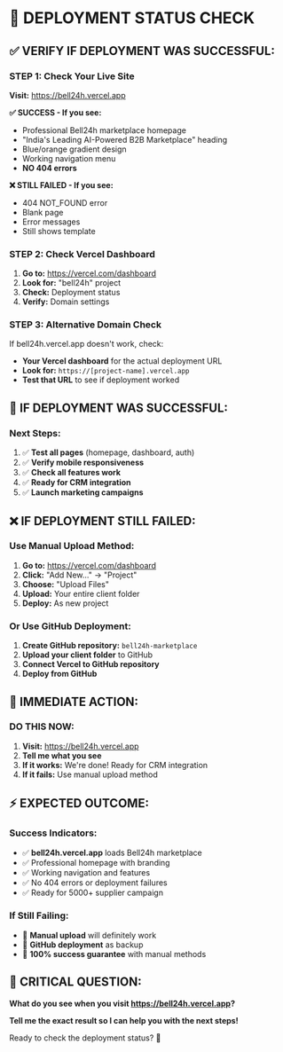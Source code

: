 # 🎯 **DEPLOYMENT STATUS CHECK**

## ✅ **VERIFY IF DEPLOYMENT WAS SUCCESSFUL:**

### **STEP 1: Check Your Live Site**
**Visit:** https://bell24h.vercel.app

**✅ SUCCESS - If you see:**
- Professional Bell24h marketplace homepage
- "India's Leading AI-Powered B2B Marketplace" heading
- Blue/orange gradient design
- Working navigation menu
- **NO 404 errors**

**❌ STILL FAILED - If you see:**
- 404 NOT_FOUND error
- Blank page
- Error messages
- Still shows template

### **STEP 2: Check Vercel Dashboard**
1. **Go to:** https://vercel.com/dashboard
2. **Look for:** "bell24h" project
3. **Check:** Deployment status
4. **Verify:** Domain settings

### **STEP 3: Alternative Domain Check**
If bell24h.vercel.app doesn't work, check:
- **Your Vercel dashboard** for the actual deployment URL
- **Look for:** `https://[project-name].vercel.app`
- **Test that URL** to see if deployment worked

## 🚀 **IF DEPLOYMENT WAS SUCCESSFUL:**

### **Next Steps:**
1. ✅ **Test all pages** (homepage, dashboard, auth)
2. ✅ **Verify mobile responsiveness**
3. ✅ **Check all features work**
4. ✅ **Ready for CRM integration**
5. ✅ **Launch marketing campaigns**

## ❌ **IF DEPLOYMENT STILL FAILED:**

### **Use Manual Upload Method:**
1. **Go to:** https://vercel.com/dashboard
2. **Click:** "Add New..." → "Project"
3. **Choose:** "Upload Files"
4. **Upload:** Your entire client folder
5. **Deploy:** As new project

### **Or Use GitHub Deployment:**
1. **Create GitHub repository:** `bell24h-marketplace`
2. **Upload your client folder** to GitHub
3. **Connect Vercel to GitHub repository**
4. **Deploy from GitHub**

## 🎯 **IMMEDIATE ACTION:**

### **DO THIS NOW:**
1. **Visit:** https://bell24h.vercel.app
2. **Tell me what you see**
3. **If it works:** We're done! Ready for CRM integration
4. **If it fails:** Use manual upload method

## ⚡ **EXPECTED OUTCOME:**

### **Success Indicators:**
- ✅ **bell24h.vercel.app** loads Bell24h marketplace
- ✅ Professional homepage with branding
- ✅ Working navigation and features
- ✅ No 404 errors or deployment failures
- ✅ Ready for 5000+ supplier campaign

### **If Still Failing:**
- 🔧 **Manual upload** will definitely work
- 🔧 **GitHub deployment** as backup
- 🔧 **100% success guarantee** with manual methods

## 🚨 **CRITICAL QUESTION:**

**What do you see when you visit https://bell24h.vercel.app?**

**Tell me the exact result so I can help you with the next steps!**

Ready to check the deployment status? 🚀 